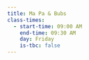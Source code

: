 ```yaml
---
title: Ma Pa & Bubs
class-times:
  - start-time: 09:00 AM
    end-time: 09:30 AM
    day: Friday
    is-tbc: false
---
```


